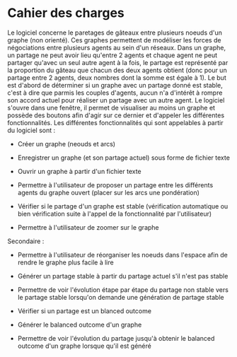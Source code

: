 # Cahier des charges

Le logiciel concerne le paretages de gâteaux entre plusieurs noeuds d'un graphe (non orienté). Ces graphes permettent de modéliser les forces de négociations entre plusieurs agents au sein d'un réseaux. Dans un graphe, un partage ne peut avoir lieu qu'entre 2 agents et chaque agent ne peut partager qu'avec un seul autre agent à la fois, le partage est représenté par la proportion du gâteau que chacun des deux agents obtient (donc pour un partage entre 2 agents, deux nombres dont la somme est égale à 1). Le but est d'abord de déterminer si un graphe avec un partage donné est stable, c'est à dire que parmis les couples d'agents, aucun n'a d'intérêt à rompre son accord actuel pour réaliser un partage avec un autre agent. Le logiciel s'ouvre dans une fenêtre, il permet de visualiser au moins un graphe et possède des boutons afin d'agir sur ce dernier et d'appeler les différentes fonctionnalités.
Les différentes fonctionnalités qui sont appelables à partir du logiciel sont :

- Créer un graphe (neouds et arcs)

- Enregistrer un graphe (et son partage actuel) sous forme de fichier texte

- Ouvrir un graphe à partir d'un fichier texte

- Permettre à l'utilisateur de proposer un partage entre les différents agents du graphe ouvert (placer sur les arcs une pondération)

- Vérifier si le partage d'un graphe est stable (vérification automatique ou bien vérification suite à l'appel de la fonctionnalité par l'utilisateur)

- Permettre à l'utilisateur de zoomer sur le graphe

Secondaire :

- Permettre à l'utilisateur de réorganiser les noeuds dans l'espace afin de rendre le graphe plus facile à lire

- Générer un partage stable à partir du partage actuel s'il n'est pas stable

- Permettre de voir l'évolution étape par étape du partage non stable vers le partage stable lorsqu'on demande une génération de partage stable

- Vérifier si un partage est un blanced outcome

- Générer le balanced outcome d'un graphe

- Permettre de voir l'évolution du partage jusqu'à obtenir le balanced outcome d'un graphe lorsque qu'il est généré

